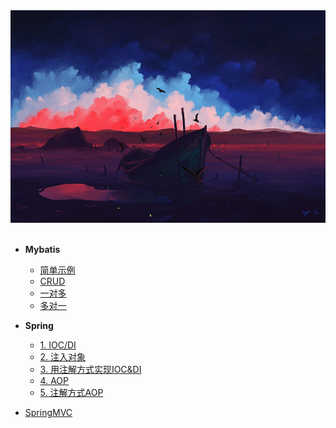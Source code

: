 

<div align="center"><img width="600" height="340" src="https://github.com/NTFSk/JavaLearning/blob/master/pictures/readme_pictrues/wallhaven-13mk9v.jpg"/></div>
<br>


* __Mybatis__
	- [简单示例](https://github.com/NTFSk/JavaLearning/blob/master/source/Mybatis/1.%E4%B8%80%E4%B8%AA%E7%AE%80%E5%8D%95%E7%9A%84%E7%A4%BA%E4%BE%8B.md)
	- [CRUD](https://github.com/NTFSk/JavaLearning/blob/master/source/Mybatis/2.CRUD.md)
	- [一对多](https://github.com/NTFSk/JavaLearning/blob/master/source/Mybatis/3.mybatis%E4%B8%AD%E7%9A%84%E4%B8%80%E5%AF%B9%E5%A4%9A.md)
	- [多对一](https://github.com/NTFSk/JavaLearning/blob/master/source/Mybatis/4.mybatis%E4%B8%AD%E7%9A%84%E5%A4%9A%E5%AF%B9%E4%B8%80.md) 

* __Spring__
	- [1. IOC/DI](./Spring/IOC&DI.md)
	- [2. 注入对象](./Spring/注入对象.md)
	- [3. 用注解方式实现IOC&DI](./Spring/用注解方式实现IOC&DI.md)
	- [4. AOP](./Spring/AOP.md)
	- [5. 注解方式AOP](./Spring/注解AOP.md)


* [SpringMVC](https://github.com/NTFSk/JavaLearning/tree/master/source/SpringMVC)